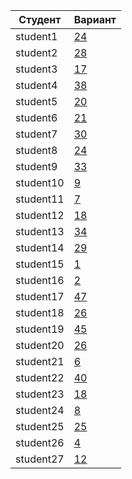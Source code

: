 | **Студент** | **Вариант**|
|-------------|------------|
| student1 | [24](./tasks/24) |
| student2 | [28](./tasks/28) |
| student3 | [17](./tasks/17) |
| student4 | [38](./tasks/38) |
| student5 | [20](./tasks/20) |
| student6 | [21](./tasks/21) |
| student7 | [30](./tasks/30) |
| student8 | [24](./tasks/24) |
| student9 | [33](./tasks/33) |
| student10 | [9](./tasks/9) |
| student11 | [7](./tasks/7) |
| student12 | [18](./tasks/18) |
| student13 | [34](./tasks/34) |
| student14 | [29](./tasks/29) |
| student15 | [1](./tasks/1) |
| student16 | [2](./tasks/2) |
| student17 | [47](./tasks/47) |
| student18 | [26](./tasks/26) |
| student19 | [45](./tasks/45) |
| student20 | [26](./tasks/26) |
| student21 | [6](./tasks/6) |
| student22 | [40](./tasks/40) |
| student23 | [18](./tasks/18) |
| student24 | [8](./tasks/8) |
| student25 | [25](./tasks/25) |
| student26 | [4](./tasks/4) |
| student27 | [12](./tasks/12) |

